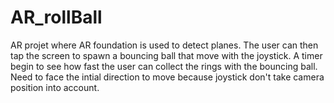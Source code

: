 # AR_rollBall

AR projet where AR foundation is used to detect planes.
The user can then tap the screen to spawn a bouncing ball that move with the joystick.
A timer begin to see how fast the user can collect the rings with the bouncing ball.
Need to face the intial direction to move because joystick don't take camera position into account.
